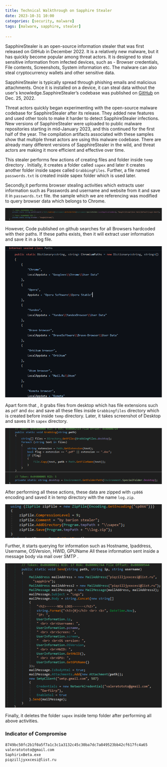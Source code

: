 ```yaml
---
title: Technical Walkthrough on Sapphire Stealer 
date: 2023-10-31 10:00
categories: [security, malware]
tags: [malware, sapphire, stealer]

---
```



SapphireStealer is an open-source information stealer that was first released on GitHub in December 2022. It is a relatively new malware, but it has quickly become popular among threat actors. It is designed to steal sensitive information from infected devices, such as - Browser credentials, File contents, Screenshots, System information etc. The malware can also steal cryptocurrency wallets and other sensitive data. 

SapphireStealer is typically spread through phishing emails and malicious attachments. Once it is installed on a device, it can steal data without the user's knowledge.SapphireStealer’s codebase was published on [GitHub](https://github.com/0day2/SapphireStealer/) on Dec. 25, 2022.

Threat actors quickly began experimenting with the open-source malware codebase for SapphireStealer after its release. They added new features and used other tools to make it harder to detect SapphireStealer infections. New versions of SapphireStealer were uploaded to public malware repositories starting in mid-January 2023, and this continued for the first half of the year. The compilation artifacts associated with these samples show that multiple threat actors are using this malware codebase. There are already many different versions of SapphireStealer in the wild, and threat actors are making it more efficient and effective over time.

This stealer performs few actions of creating files and folder inside `temp` directory . Initially, it creates  a folder called `sapex` and later it creates another folder inside sapex called `GrabbingFiles`. Further, a file named `passwords.txt` is created inside sapex folder which is used later.


Secondly,it performs browser stealing activities which extracts user information such as Passwords and username and website from it and save it in `passwords.txt` file. the sample which we are referencing was modified to query browser data which belongs to Chrome. 

![First Image](https://github.com/SaiKrishnaKarnati/SaiKrishnaKarnati.github.io/blob/main/assets/sapphire/1.png?raw=true)

However, Code published on github searches for all Browsers hardcoded with their paths. If these paths exists, then it will extract  user information and save it in a log file.

![Second Image](https://github.com/SaiKrishnaKarnati/SaiKrishnaKarnati.github.io/blob/main/assets/sapphire/2.png?raw=true)

Apart form that , it grabs files from desktop which has file extensions such as `pdf` and `doc` and save all these files inside `Grabbingfiles` directory which is created before inside `temp` directory. Later, it takes screenshot of Desktop and saves it in `sapex` directory.

![Third Image](https://github.com/SaiKrishnaKarnati/SaiKrishnaKarnati.github.io/blob/main/assets/sapphire/3.png?raw=true)

After performing all these actions, these data are zipped with `cp866` encoding and saved it in temp directory with the name `log.zip`.

![Fourth Image](https://github.com/SaiKrishnaKarnati/SaiKrishnaKarnati.github.io/blob/main/assets/sapphire/4.png?raw=true)

Further, it starts querying for information such as Hostname, Ipaddress, Username, OSVersion, HWID, GPUName All these information sent inside a message body via mail over SMTP .

![Fifth Image](https://github.com/SaiKrishnaKarnati/SaiKrishnaKarnati.github.io/blob/main/assets/sapphire/5.png?raw=true)


Finally, it deletes the folder `sapex` inside temp folder after performing all above activities.


### Indicator of Compromise
```
8749bc50fc2b1f0a5f7a1c3c1a3132c45c30ba7dc7a849523bb42cf617fc4a65
valeratototo@gmail.com
SaphirixBeta.exe
piqzilljyxxcesi@list.ru
```